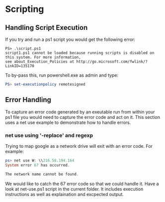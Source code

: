 # Scripting 
## Handling Script Execution 
If you try and run a ps1 script you would get the following error:
```
PS> .\script.ps1
script1.ps1 cannot be loaded because running scripts is disabled on this system. For more information, 
see about_Execution_Policies at http://go.microsoft.com/fwlink/?LinkID=135170
```
To by-pass this, run powershell.exe as admin and type:
```powershell
PS> set-executionpolicy remotesigned
```
## Error Handling 
To capture an error code generated by an exeutable run from within your ps1 file you would need to capture the error code and act on it. This section uses a net use example to 
demonstrate how to handle errors.

### net use using '-replace' and regexp
Trying to map google as a network drive will exit with an error code. For example:
```powershell
ps> net use W: \\216.58.194.164
System error 67 has occurred.

The network name cannot be found.
```
We would like to catch the 67 error code so that we could handle it.
Have a look at net-use.ps1 script in the current folder. It includes execution instructions as well as explaination and excpected output.
